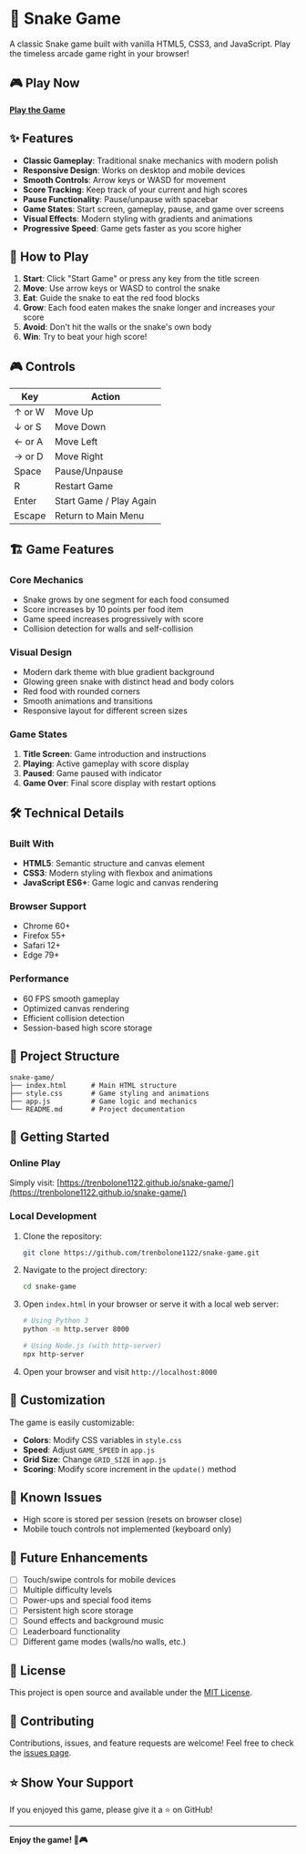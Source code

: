 # 🐍 Snake Game

A classic Snake game built with vanilla HTML5, CSS3, and JavaScript. Play the timeless arcade game right in your browser!

## 🎮 Play Now

**[Play the Game](https://trenbolone1122.github.io/snake-game/)**

## ✨ Features

- **Classic Gameplay**: Traditional snake mechanics with modern polish
- **Responsive Design**: Works on desktop and mobile devices
- **Smooth Controls**: Arrow keys or WASD for movement
- **Score Tracking**: Keep track of your current and high scores
- **Pause Functionality**: Pause/unpause with spacebar
- **Game States**: Start screen, gameplay, pause, and game over screens
- **Visual Effects**: Modern styling with gradients and animations
- **Progressive Speed**: Game gets faster as you score higher

## 🎯 How to Play

1. **Start**: Click "Start Game" or press any key from the title screen
2. **Move**: Use arrow keys or WASD to control the snake
3. **Eat**: Guide the snake to eat the red food blocks
4. **Grow**: Each food eaten makes the snake longer and increases your score
5. **Avoid**: Don't hit the walls or the snake's own body
6. **Win**: Try to beat your high score!

## 🎮 Controls

| Key | Action |
|-----|--------|
| ↑ or W | Move Up |
| ↓ or S | Move Down |
| ← or A | Move Left |
| → or D | Move Right |
| Space | Pause/Unpause |
| R | Restart Game |
| Enter | Start Game / Play Again |
| Escape | Return to Main Menu |

## 🏗️ Game Features

### Core Mechanics
- Snake grows by one segment for each food consumed
- Score increases by 10 points per food item
- Game speed increases progressively with score
- Collision detection for walls and self-collision

### Visual Design
- Modern dark theme with blue gradient background
- Glowing green snake with distinct head and body colors
- Red food with rounded corners
- Smooth animations and transitions
- Responsive layout for different screen sizes

### Game States
1. **Title Screen**: Game introduction and instructions
2. **Playing**: Active gameplay with score display
3. **Paused**: Game paused with indicator
4. **Game Over**: Final score display with restart options

## 🛠️ Technical Details

### Built With
- **HTML5**: Semantic structure and canvas element
- **CSS3**: Modern styling with flexbox and animations
- **JavaScript ES6+**: Game logic and canvas rendering

### Browser Support
- Chrome 60+
- Firefox 55+
- Safari 12+
- Edge 79+

### Performance
- 60 FPS smooth gameplay
- Optimized canvas rendering
- Efficient collision detection
- Session-based high score storage

## 📁 Project Structure

```
snake-game/
├── index.html      # Main HTML structure
├── style.css       # Game styling and animations
├── app.js          # Game logic and mechanics
└── README.md       # Project documentation
```

## 🚀 Getting Started

### Online Play
Simply visit: [https://trenbolone1122.github.io/snake-game/](https://trenbolone1122.github.io/snake-game/)

### Local Development
1. Clone the repository:
   ```bash
   git clone https://github.com/trenbolone1122/snake-game.git
   ```

2. Navigate to the project directory:
   ```bash
   cd snake-game
   ```

3. Open `index.html` in your browser or serve it with a local web server:
   ```bash
   # Using Python 3
   python -m http.server 8000
   
   # Using Node.js (with http-server)
   npx http-server
   ```

4. Open your browser and visit `http://localhost:8000`

## 🎨 Customization

The game is easily customizable:

- **Colors**: Modify CSS variables in `style.css`
- **Speed**: Adjust `GAME_SPEED` in `app.js`
- **Grid Size**: Change `GRID_SIZE` in `app.js`
- **Scoring**: Modify score increment in the `update()` method

## 🐛 Known Issues

- High score is stored per session (resets on browser close)
- Mobile touch controls not implemented (keyboard only)

## 🔮 Future Enhancements

- [ ] Touch/swipe controls for mobile devices
- [ ] Multiple difficulty levels
- [ ] Power-ups and special food items
- [ ] Persistent high score storage
- [ ] Sound effects and background music
- [ ] Leaderboard functionality
- [ ] Different game modes (walls/no walls, etc.)

## 📄 License

This project is open source and available under the [MIT License](LICENSE).

## 🤝 Contributing

Contributions, issues, and feature requests are welcome! Feel free to check the [issues page](https://github.com/trenbolone1122/snake-game/issues).

## ⭐ Show Your Support

If you enjoyed this game, please give it a ⭐ on GitHub!

---

**Enjoy the game! 🐍🎮**